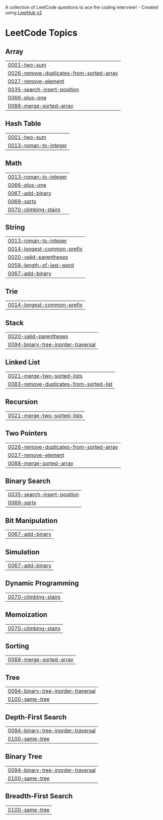 A collection of LeetCode questions to ace the coding interview! - Created using [LeetHub v2](https://github.com/arunbhardwaj/LeetHub-2.0)
<!---LeetCode Topics Start-->
# LeetCode Topics
## Array
|  |
| ------- |
| [0001-two-sum](https://github.com/pavan9099/LcS/tree/master/0001-two-sum) |
| [0026-remove-duplicates-from-sorted-array](https://github.com/pavan9099/LcS/tree/master/0026-remove-duplicates-from-sorted-array) |
| [0027-remove-element](https://github.com/pavan9099/LcS/tree/master/0027-remove-element) |
| [0035-search-insert-position](https://github.com/pavan9099/LcS/tree/master/0035-search-insert-position) |
| [0066-plus-one](https://github.com/pavan9099/LcS/tree/master/0066-plus-one) |
| [0088-merge-sorted-array](https://github.com/pavan9099/LcS/tree/master/0088-merge-sorted-array) |
## Hash Table
|  |
| ------- |
| [0001-two-sum](https://github.com/pavan9099/LcS/tree/master/0001-two-sum) |
| [0013-roman-to-integer](https://github.com/pavan9099/LcS/tree/master/0013-roman-to-integer) |
## Math
|  |
| ------- |
| [0013-roman-to-integer](https://github.com/pavan9099/LcS/tree/master/0013-roman-to-integer) |
| [0066-plus-one](https://github.com/pavan9099/LcS/tree/master/0066-plus-one) |
| [0067-add-binary](https://github.com/pavan9099/LcS/tree/master/0067-add-binary) |
| [0069-sqrtx](https://github.com/pavan9099/LcS/tree/master/0069-sqrtx) |
| [0070-climbing-stairs](https://github.com/pavan9099/LcS/tree/master/0070-climbing-stairs) |
## String
|  |
| ------- |
| [0013-roman-to-integer](https://github.com/pavan9099/LcS/tree/master/0013-roman-to-integer) |
| [0014-longest-common-prefix](https://github.com/pavan9099/LcS/tree/master/0014-longest-common-prefix) |
| [0020-valid-parentheses](https://github.com/pavan9099/LcS/tree/master/0020-valid-parentheses) |
| [0058-length-of-last-word](https://github.com/pavan9099/LcS/tree/master/0058-length-of-last-word) |
| [0067-add-binary](https://github.com/pavan9099/LcS/tree/master/0067-add-binary) |
## Trie
|  |
| ------- |
| [0014-longest-common-prefix](https://github.com/pavan9099/LcS/tree/master/0014-longest-common-prefix) |
## Stack
|  |
| ------- |
| [0020-valid-parentheses](https://github.com/pavan9099/LcS/tree/master/0020-valid-parentheses) |
| [0094-binary-tree-inorder-traversal](https://github.com/pavan9099/LcS/tree/master/0094-binary-tree-inorder-traversal) |
## Linked List
|  |
| ------- |
| [0021-merge-two-sorted-lists](https://github.com/pavan9099/LcS/tree/master/0021-merge-two-sorted-lists) |
| [0083-remove-duplicates-from-sorted-list](https://github.com/pavan9099/LcS/tree/master/0083-remove-duplicates-from-sorted-list) |
## Recursion
|  |
| ------- |
| [0021-merge-two-sorted-lists](https://github.com/pavan9099/LcS/tree/master/0021-merge-two-sorted-lists) |
## Two Pointers
|  |
| ------- |
| [0026-remove-duplicates-from-sorted-array](https://github.com/pavan9099/LcS/tree/master/0026-remove-duplicates-from-sorted-array) |
| [0027-remove-element](https://github.com/pavan9099/LcS/tree/master/0027-remove-element) |
| [0088-merge-sorted-array](https://github.com/pavan9099/LcS/tree/master/0088-merge-sorted-array) |
## Binary Search
|  |
| ------- |
| [0035-search-insert-position](https://github.com/pavan9099/LcS/tree/master/0035-search-insert-position) |
| [0069-sqrtx](https://github.com/pavan9099/LcS/tree/master/0069-sqrtx) |
## Bit Manipulation
|  |
| ------- |
| [0067-add-binary](https://github.com/pavan9099/LcS/tree/master/0067-add-binary) |
## Simulation
|  |
| ------- |
| [0067-add-binary](https://github.com/pavan9099/LcS/tree/master/0067-add-binary) |
## Dynamic Programming
|  |
| ------- |
| [0070-climbing-stairs](https://github.com/pavan9099/LcS/tree/master/0070-climbing-stairs) |
## Memoization
|  |
| ------- |
| [0070-climbing-stairs](https://github.com/pavan9099/LcS/tree/master/0070-climbing-stairs) |
## Sorting
|  |
| ------- |
| [0088-merge-sorted-array](https://github.com/pavan9099/LcS/tree/master/0088-merge-sorted-array) |
## Tree
|  |
| ------- |
| [0094-binary-tree-inorder-traversal](https://github.com/pavan9099/LcS/tree/master/0094-binary-tree-inorder-traversal) |
| [0100-same-tree](https://github.com/pavan9099/LcS/tree/master/0100-same-tree) |
## Depth-First Search
|  |
| ------- |
| [0094-binary-tree-inorder-traversal](https://github.com/pavan9099/LcS/tree/master/0094-binary-tree-inorder-traversal) |
| [0100-same-tree](https://github.com/pavan9099/LcS/tree/master/0100-same-tree) |
## Binary Tree
|  |
| ------- |
| [0094-binary-tree-inorder-traversal](https://github.com/pavan9099/LcS/tree/master/0094-binary-tree-inorder-traversal) |
| [0100-same-tree](https://github.com/pavan9099/LcS/tree/master/0100-same-tree) |
## Breadth-First Search
|  |
| ------- |
| [0100-same-tree](https://github.com/pavan9099/LcS/tree/master/0100-same-tree) |
<!---LeetCode Topics End-->